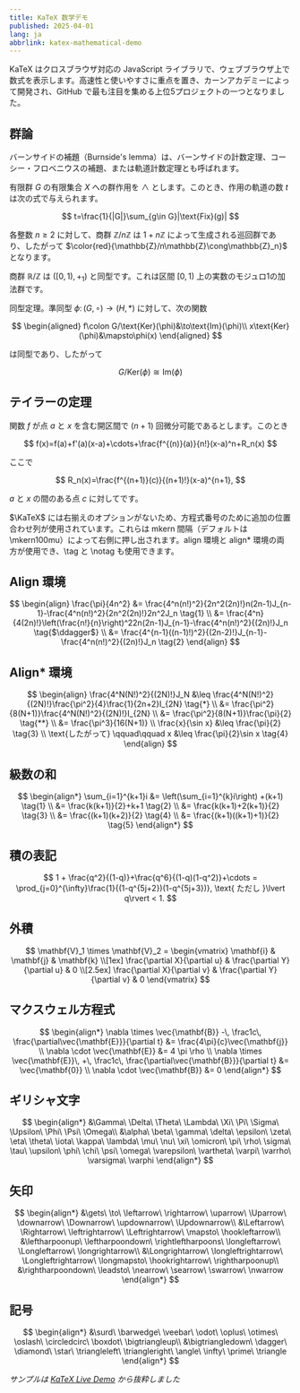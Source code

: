 ```yaml
---
title: KaTeX 数学デモ
published: 2025-04-01
lang: ja
abbrlink: katex-mathematical-demo
---
```


KaTeX はクロスブラウザ対応の JavaScript ライブラリで、ウェブブラウザ上で数式を表示します。高速性と使いやすさに重点を置き、カーンアカデミーによって開発され、GitHub で最も注目を集める上位5プロジェクトの一つとなりました。

## 群論

バーンサイドの補題（Burnside's lemma）は、バーンサイドの計数定理、コーシー・フロベニウスの補題、または軌道計数定理とも呼ばれます。

有限群 $G$ の有限集合 $X$ への群作用を $\wedge$ とします。このとき、作用の軌道の数 $t$ は次の式で与えられます。

$$
t=\frac{1}{|G|}\sum_{g\in G}|\text{Fix}(g)|
$$

各整数 $n\ge2$ に対して、商群 $\mathbb{Z}/n\mathbb{Z}$ は $1+n\mathbb{Z}$ によって生成される巡回群であり、したがって $\color{red}{\mathbb{Z}/n\mathbb{Z}\cong\mathbb{Z}_n}$ となります。

商群 $\mathbb{R}/\mathbb{Z}$ は $([0,1),+_1)$ と同型です。これは区間 $[0,1)$ 上の実数のモジュロ1の加法群です。

同型定理。準同型 $\phi\colon(G,\circ)\to(H,*)$ に対して、次の関数

$$
\begin{aligned}
f\colon G/\text{Ker}(\phi)&\to\text{Im}(\phi)\\
x\text{Ker}(\phi)&\mapsto\phi(x)
\end{aligned}
$$

は同型であり、したがって

$$
G/\text{Ker}(\phi)\cong \text{Im}(\phi)
$$

## テイラーの定理

関数 $f$ が点 $a$ と $x$ を含む開区間で $(n+1)$ 回微分可能であるとします。このとき

$$
 f(x)=f(a)+f'(a)(x-a)+\cdots+\frac{f^{(n)}(a)}{n!}(x-a)^n+R_n(x)
$$

ここで

$$
 R_n(x)=\frac{f^{(n+1)}(c)}{(n+1)!}(x-a)^{n+1},
$$

$a$ と $x$ の間のある点 $c$ に対してです。

$\KaTeX$ には右揃えのオプションがないため、方程式番号のために追加の位置合わせ列が使用されています。これらは mkern 間隔（デフォルトは \mkern100mu）によって右側に押し出されます。align 環境と align* 環境の両方が使用でき、\tag と \notag も使用できます。

## Align 環境

$$
\begin{align}
\frac{\pi}{4n^2} &= \frac{4^n(n!)^2}{2n^2(2n)!}n(2n-1)J_{n-1}-\frac{4^n(n!)^2}{2n^2(2n)!}2n^2J_n \tag{1} \\
&= \frac{4^n}{4(2n)!}\left(\frac{n!}{n}\right)^22n(2n-1)J_{n-1}-\frac{4^n(n!)^2}{(2n)!}J_n \tag{$\ddagger$} \\
&= \frac{4^{n-1}((n-1)!)^2}{(2n-2)!}J_{n-1}-\frac{4^n(n!)^2}{(2n)!}J_n \tag{2}
\end{align}
$$

## Align* 環境

$$
\begin{align}
\frac{4^N(N!)^2}{(2N)!}J_N &\leq \frac{4^N(N!)^2}{(2N)!}\frac{\pi^2}{4}\frac{1}{2n+2}I_{2N} \tag{*} \\
&= \frac{\pi^2}{8(N+1)}\frac{4^N(N!)^2}{(2N)!}I_{2N} \\
&= \frac{\pi^2}{8(N+1)}\frac{\pi}{2} \tag{**} \\
&= \frac{\pi^3}{16(N+1)} \\
\frac{x}{\sin x} &\leq \frac{\pi}{2} \tag{3} \\
\text{したがって} \qquad\qquad x &\leq \frac{\pi}{2}\sin x \tag{4}
\end{align}
$$

## 級数の和

$$
\begin{align*}
\sum_{i=1}^{k+1}i &= \left(\sum_{i=1}^{k}i\right) +(k+1) \tag{1} \\
&= \frac{k(k+1)}{2}+k+1 \tag{2} \\
&= \frac{k(k+1)+2(k+1)}{2} \tag{3} \\
&= \frac{(k+1)(k+2)}{2} \tag{4} \\
&= \frac{(k+1)((k+1)+1)}{2} \tag{5}
\end{align*}
$$

## 積の表記

$$
1 + \frac{q^2}{(1-q)}+\frac{q^6}{(1-q)(1-q^2)}+\cdots
= \prod_{j=0}^{\infty}\frac{1}{(1-q^{5j+2})(1-q^{5j+3})},
\text{ ただし }\lvert q\rvert < 1.
$$

## 外積

$$
\mathbf{V}_1 \times \mathbf{V}_2 = \begin{vmatrix}
\mathbf{i} & \mathbf{j} & \mathbf{k} \\[1ex]
\frac{\partial X}{\partial u} & \frac{\partial Y}{\partial u} & 0 \\[2.5ex]
\frac{\partial X}{\partial v} & \frac{\partial Y}{\partial v} & 0
\end{vmatrix}
$$

## マクスウェル方程式

$$
\begin{align*}
\nabla \times \vec{\mathbf{B}} -\, \frac1c\, \frac{\partial\vec{\mathbf{E}}}{\partial t} &= \frac{4\pi}{c}\vec{\mathbf{j}} \\
\nabla \cdot \vec{\mathbf{E}} &= 4 \pi \rho \\
\nabla \times \vec{\mathbf{E}}\, +\, \frac1c\, \frac{\partial\vec{\mathbf{B}}}{\partial t} &= \vec{\mathbf{0}} \\
\nabla \cdot \vec{\mathbf{B}} &= 0
\end{align*}
$$

## ギリシャ文字

$$
\begin{align*}
&\Gamma\ \Delta\ \Theta\ \Lambda\ \Xi\ \Pi\ \Sigma\ \Upsilon\ \Phi\ \Psi\ \Omega\\
&\alpha\ \beta\ \gamma\ \delta\ \epsilon\ \zeta\ \eta\ \theta\ \iota\ \kappa\ \lambda\ \mu\ \nu\ \xi\ \omicron\ \pi\ \rho\ \sigma\ \tau\ \upsilon\ \phi\ \chi\ \psi\ \omega\ \varepsilon\ \vartheta\ \varpi\ \varrho\ \varsigma\ \varphi
\end{align*}
$$

## 矢印

$$
\begin{align*}
&\gets\ \to\ \leftarrow\ \rightarrow\ \uparrow\ \Uparrow\ \downarrow\ \Downarrow\ \updownarrow\ \Updownarrow\\
&\Leftarrow\ \Rightarrow\ \leftrightarrow\ \Leftrightarrow\ \mapsto\ \hookleftarrow\\
&\leftharpoonup\ \leftharpoondown\ \rightleftharpoons\ \longleftarrow\ \Longleftarrow\ \longrightarrow\\
&\Longrightarrow\ \longleftrightarrow\ \Longleftrightarrow\ \longmapsto\ \hookrightarrow\ \rightharpoonup\\
&\rightharpoondown\ \leadsto\ \nearrow\ \searrow\ \swarrow\ \nwarrow
\end{align*}
$$

## 記号

$$
\begin{align*}
&\surd\ \barwedge\ \veebar\ \odot\ \oplus\ \otimes\ \oslash\ \circledcirc\ \boxdot\ \bigtriangleup\\
&\bigtriangledown\ \dagger\ \diamond\ \star\ \triangleleft\ \triangleright\ \angle\ \infty\ \prime\ \triangle
\end{align*}
$$

*サンプルは [KaTeX Live Demo](https://sixthform.info/katex/examples/demo.html) から抜粋しました*
